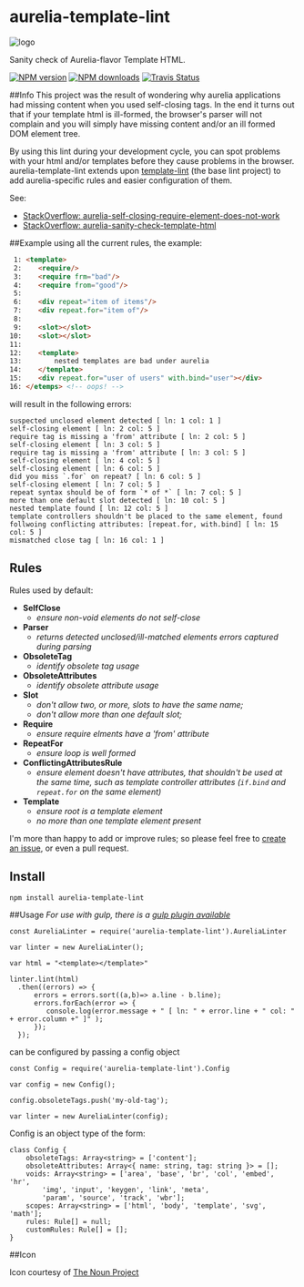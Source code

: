 # aurelia-template-lint

![logo](https://d30y9cdsu7xlg0.cloudfront.net/png/30843-200.png)

Sanity check of Aurelia-flavor Template HTML.

[![NPM version][npm-image]][npm-url]
[![NPM downloads][npm-downloads]][npm-url]
[![Travis Status][travis-image]][travis-url]

##Info
This project was the result of wondering why aurelia applications had missing content when you used self-closing tags.
In the end it turns out that if your template html is ill-formed, the browser's parser will not complain and you will simply have missing content
and/or an ill formed DOM element tree.

By using this lint during your development cycle, you can spot problems with your html and/or templates before they cause problems in the browser.
aurelia-template-lint extends upon [template-lint](https://github.com/MeirionHughes/template-lint/) (the base lint project) to add aurelia-specific rules
and easier configuration of them.

See:
* [StackOverflow: aurelia-self-closing-require-element-does-not-work](http://stackoverflow.com/questions/37300986/aurelia-self-closing-require-element-does-not-work)
* [StackOverflow: aurelia-sanity-check-template-html](http://stackoverflow.com/questions/37322985/aurelia-sanity-check-template-html)

##Example
using all the current rules, the example:
```html
 1: <template>
 2:    <require/>
 3:    <require frm="bad"/>
 4:    <require from="good"/>
 5:    
 6:    <div repeat="item of items"/>
 7:    <div repeat.for="item of"/>
 8:    
 9:    <slot></slot>
10:    <slot></slot>
11:       
12:    <template>
13:        nested templates are bad under aurelia
14:    </template>  
15:    <div repeat.for="user of users" with.bind="user"></div>
16: </etemps> <!-- oops! -->
```

will result in the following errors:

```
suspected unclosed element detected [ ln: 1 col: 1 ]
self-closing element [ ln: 2 col: 5 ]
require tag is missing a 'from' attribute [ ln: 2 col: 5 ]
self-closing element [ ln: 3 col: 5 ]
require tag is missing a 'from' attribute [ ln: 3 col: 5 ]
self-closing element [ ln: 4 col: 5 ]
self-closing element [ ln: 6 col: 5 ]
did you miss `.for` on repeat? [ ln: 6 col: 5 ]
self-closing element [ ln: 7 col: 5 ]
repeat syntax should be of form `* of *` [ ln: 7 col: 5 ]
more than one default slot detected [ ln: 10 col: 5 ]
nested template found [ ln: 12 col: 5 ]
template controllers shouldn't be placed to the same element, found follwoing conflicting attributes: [repeat.for, with.bind] [ ln: 15 col: 5 ]
mismatched close tag [ ln: 16 col: 1 ]
```
## Rules
Rules used by default:

* **SelfClose**
  * *ensure non-void elements do not self-close*
* **Parser**
  * *returns detected unclosed/ill-matched elements errors captured during parsing*
* **ObsoleteTag**
  * *identify obsolete tag usage*
* **ObsoleteAttributes**
  * *identify obsolete attribute usage*
* **Slot**
  * *don't allow two, or more, slots to have the same name;*
  * *don't allow more than one default slot;*  
* **Require**
  * *ensure require elments have a 'from' attribute*
* **RepeatFor**
  * *ensure loop is well formed*
* **ConflictingAttributesRule**
  * *ensure element doesn't have attributes, that shouldn't be used at the same time, such as template controller attributes (`if.bind` and `repeat.for` on the same element)*
* **Template**
  * *ensure root is a template element*
  * *no more than one template element present*

I'm more than happy to add or improve rules;
so please feel free to [create an issue](https://github.com/MeirionHughes/aurelia-template-lint/labels/rule),
or even a pull request.

## Install
```
npm install aurelia-template-lint
```

##Usage
*For use with gulp, there is a [gulp plugin available](https://github.com/MeirionHughes/gulp-aurelia-template-lint)*


```
const AureliaLinter = require('aurelia-template-lint').AureliaLinter

var linter = new AureliaLinter();

var html = "<template></template>"

linter.lint(html)
  .then((errors) => {    
      errors = errors.sort((a,b)=> a.line - b.line);          
      errors.forEach(error => {
         console.log(error.message + " [ ln: " + error.line + " col: " + error.column +" ]" );
      });
  });
```

can be configured by passing a config object

```
const Config = require('aurelia-template-lint').Config

var config = new Config();

config.obsoleteTags.push('my-old-tag');

var linter = new AureliaLinter(config);
```

Config is an object type of the form:

```
class Config {
    obsoleteTags: Array<string> = ['content'];
    obsoleteAttributes: Array<{ name: string, tag: string }> = [];
    voids: Array<string> = ['area', 'base', 'br', 'col', 'embed', 'hr',
        'img', 'input', 'keygen', 'link', 'meta',
        'param', 'source', 'track', 'wbr'];
    scopes: Array<string> = ['html', 'body', 'template', 'svg', 'math'];
    rules: Rule[] = null;
    customRules: Rule[] = [];
}
```

##Icon

Icon courtesy of [The Noun Project](https://thenounproject.com/)

[npm-url]: https://npmjs.org/package/aurelia-template-lint
[npm-image]: http://img.shields.io/npm/v/aurelia-template-lint.svg
[npm-downloads]: http://img.shields.io/npm/dm/aurelia-template-lint.svg
[travis-url]: https://travis-ci.org/MeirionHughes/aurelia-template-lint
[travis-image]: https://img.shields.io/travis/MeirionHughes/aurelia-template-lint/master.svg
